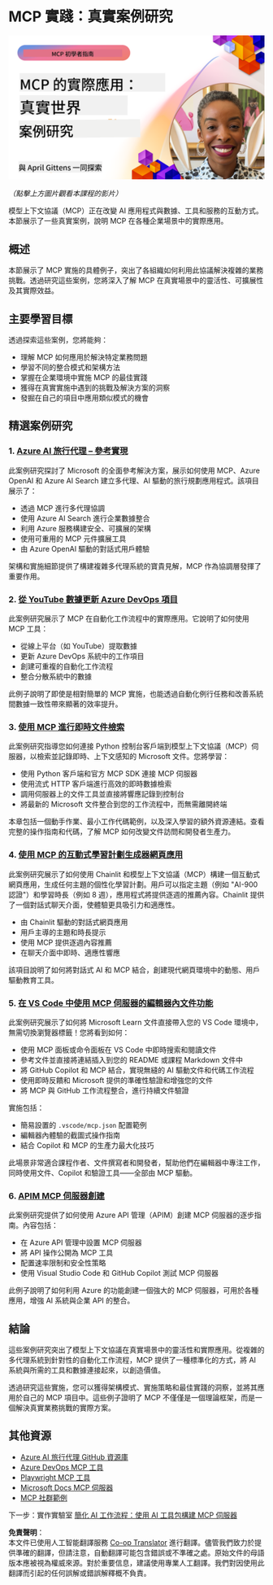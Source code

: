 <!--
CO_OP_TRANSLATOR_METADATA:
{
  "original_hash": "61a160248efabe92b09d7b08293d17db",
  "translation_date": "2025-07-28T23:47:31+00:00",
  "source_file": "09-CaseStudy/README.md",
  "language_code": "hk"
}
-->
# MCP 實踐：真實案例研究

[![MCP 實踐：真實案例研究](../../../translated_images/10.3262cc80b4de5071fde8ba74c5c5d6738a0a9f398dcc0423f0210f632e2238b8.hk.png)](https://youtu.be/IxshWb2Az5w)

_（點擊上方圖片觀看本課程的影片）_

模型上下文協議（MCP）正在改變 AI 應用程式與數據、工具和服務的互動方式。本節展示了一些真實案例，說明 MCP 在各種企業場景中的實際應用。

## 概述

本節展示了 MCP 實施的具體例子，突出了各組織如何利用此協議解決複雜的業務挑戰。透過研究這些案例，您將深入了解 MCP 在真實場景中的靈活性、可擴展性及其實際效益。

## 主要學習目標

透過探索這些案例，您將能夠：

- 理解 MCP 如何應用於解決特定業務問題
- 學習不同的整合模式和架構方法
- 掌握在企業環境中實施 MCP 的最佳實踐
- 獲得在真實實施中遇到的挑戰及解決方案的洞察
- 發掘在自己的項目中應用類似模式的機會

## 精選案例研究

### 1. [Azure AI 旅行代理 – 參考實現](./travelagentsample.md)

此案例研究探討了 Microsoft 的全面參考解決方案，展示如何使用 MCP、Azure OpenAI 和 Azure AI Search 建立多代理、AI 驅動的旅行規劃應用程式。該項目展示了：

- 透過 MCP 進行多代理協調
- 使用 Azure AI Search 進行企業數據整合
- 利用 Azure 服務構建安全、可擴展的架構
- 使用可重用的 MCP 元件擴展工具
- 由 Azure OpenAI 驅動的對話式用戶體驗

架構和實施細節提供了構建複雜多代理系統的寶貴見解，MCP 作為協調層發揮了重要作用。

### 2. [從 YouTube 數據更新 Azure DevOps 項目](./UpdateADOItemsFromYT.md)

此案例研究展示了 MCP 在自動化工作流程中的實際應用。它說明了如何使用 MCP 工具：

- 從線上平台（如 YouTube）提取數據
- 更新 Azure DevOps 系統中的工作項目
- 創建可重複的自動化工作流程
- 整合分散系統中的數據

此例子說明了即使是相對簡單的 MCP 實施，也能透過自動化例行任務和改善系統間數據一致性帶來顯著的效率提升。

### 3. [使用 MCP 進行即時文件檢索](./docs-mcp/README.md)

此案例研究指導您如何連接 Python 控制台客戶端到模型上下文協議（MCP）伺服器，以檢索並記錄即時、上下文感知的 Microsoft 文件。您將學習：

- 使用 Python 客戶端和官方 MCP SDK 連接 MCP 伺服器
- 使用流式 HTTP 客戶端進行高效的即時數據檢索
- 調用伺服器上的文件工具並直接將響應記錄到控制台
- 將最新的 Microsoft 文件整合到您的工作流程中，而無需離開終端

本章包括一個動手作業、最小工作代碼範例，以及深入學習的額外資源連結。查看完整的操作指南和代碼，了解 MCP 如何改變文件訪問和開發者生產力。

### 4. [使用 MCP 的互動式學習計劃生成器網頁應用](./docs-mcp/README.md)

此案例研究展示了如何使用 Chainlit 和模型上下文協議（MCP）構建一個互動式網頁應用，生成任何主題的個性化學習計劃。用戶可以指定主題（例如 "AI-900 認證"）和學習時長（例如 8 週），應用程式將提供逐週的推薦內容。Chainlit 提供了一個對話式聊天介面，使體驗更具吸引力和適應性。

- 由 Chainlit 驅動的對話式網頁應用
- 用戶主導的主題和時長提示
- 使用 MCP 提供逐週內容推薦
- 在聊天介面中即時、適應性響應

該項目說明了如何將對話式 AI 和 MCP 結合，創建現代網頁環境中的動態、用戶驅動教育工具。

### 5. [在 VS Code 中使用 MCP 伺服器的編輯器內文件功能](./docs-mcp/README.md)

此案例研究展示了如何將 Microsoft Learn 文件直接帶入您的 VS Code 環境中，無需切換瀏覽器標籤！您將看到如何：

- 使用 MCP 面板或命令面板在 VS Code 中即時搜索和閱讀文件
- 參考文件並直接將連結插入到您的 README 或課程 Markdown 文件中
- 將 GitHub Copilot 和 MCP 結合，實現無縫的 AI 驅動文件和代碼工作流程
- 使用即時反饋和 Microsoft 提供的準確性驗證和增強您的文件
- 將 MCP 與 GitHub 工作流程整合，進行持續文件驗證

實施包括：

- 簡易設置的 `.vscode/mcp.json` 配置範例
- 編輯器內體驗的截圖式操作指南
- 結合 Copilot 和 MCP 的生產力最大化技巧

此場景非常適合課程作者、文件撰寫者和開發者，幫助他們在編輯器中專注工作，同時使用文件、Copilot 和驗證工具——全部由 MCP 驅動。

### 6. [APIM MCP 伺服器創建](./apimsample.md)

此案例研究提供了如何使用 Azure API 管理（APIM）創建 MCP 伺服器的逐步指南。內容包括：

- 在 Azure API 管理中設置 MCP 伺服器
- 將 API 操作公開為 MCP 工具
- 配置速率限制和安全性策略
- 使用 Visual Studio Code 和 GitHub Copilot 測試 MCP 伺服器

此例子說明了如何利用 Azure 的功能創建一個強大的 MCP 伺服器，可用於各種應用，增強 AI 系統與企業 API 的整合。

## 結論

這些案例研究突出了模型上下文協議在真實場景中的靈活性和實際應用。從複雜的多代理系統到針對性的自動化工作流程，MCP 提供了一種標準化的方式，將 AI 系統與所需的工具和數據連接起來，以創造價值。

透過研究這些實施，您可以獲得架構模式、實施策略和最佳實踐的洞察，並將其應用於自己的 MCP 項目中。這些例子證明了 MCP 不僅僅是一個理論框架，而是一個解決真實業務挑戰的實際方案。

## 其他資源

- [Azure AI 旅行代理 GitHub 資源庫](https://github.com/Azure-Samples/azure-ai-travel-agents)
- [Azure DevOps MCP 工具](https://github.com/microsoft/azure-devops-mcp)
- [Playwright MCP 工具](https://github.com/microsoft/playwright-mcp)
- [Microsoft Docs MCP 伺服器](https://github.com/MicrosoftDocs/mcp)
- [MCP 社群範例](https://github.com/microsoft/mcp)

下一步：實作實驗室 [簡化 AI 工作流程：使用 AI 工具包構建 MCP 伺服器](../10-StreamliningAIWorkflowsBuildingAnMCPServerWithAIToolkit/README.md)

**免責聲明**：  
本文件已使用人工智能翻譯服務 [Co-op Translator](https://github.com/Azure/co-op-translator) 進行翻譯。儘管我們致力於提供準確的翻譯，但請注意，自動翻譯可能包含錯誤或不準確之處。原始文件的母語版本應被視為權威來源。對於重要信息，建議使用專業人工翻譯。我們對因使用此翻譯而引起的任何誤解或錯誤解釋概不負責。